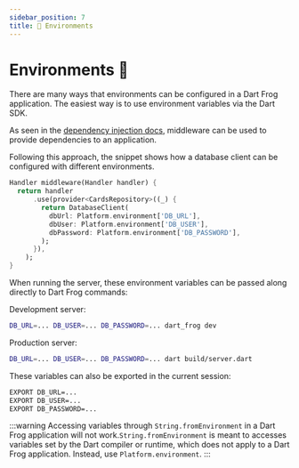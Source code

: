 ```yaml
---
sidebar_position: 7
title: 🌱 Environments
---
```


# Environments 🌱

There are many ways that environments can be configured in a Dart Frog application. The
easiest way is to use environment variables via the Dart SDK.

As seen in the [dependency injection docs](dependency-injection.md), middleware can be used to provide dependencies to an application.

Following this approach, the snippet shows how a database client can be configured with different environments.

```dart
Handler middleware(Handler handler) {
  return handler
      .use(provider<CardsRepository>((_) {
        return DatabaseClient(
          dbUrl: Platform.environment['DB_URL'],
          dbUser: Platform.environment['DB_USER'],
          dbPassword: Platform.environment['DB_PASSWORD'],
        );
      }),
    );
}
```

When running the server, these environment variables can be passed along directly to Dart Frog commands:

Development server:

```bash
DB_URL=... DB_USER=... DB_PASSWORD=... dart_frog dev
```

Production server:

```bash
DB_URL=... DB_USER=... DB_PASSWORD=... dart build/server.dart
```

These variables can also be exported in the current session:

```bash
EXPORT DB_URL=...
EXPORT DB_USER=...
EXPORT DB_PASSWORD=...
```

:::warning
Accessing variables through `String.fromEnvironment` in a Dart Frog application will not work.`String.fromEnvironment` is meant to accesses variables set by the Dart
compiler or runtime, which does not apply to a Dart Frog application. Instead, use
`Platform.environment`.
:::
